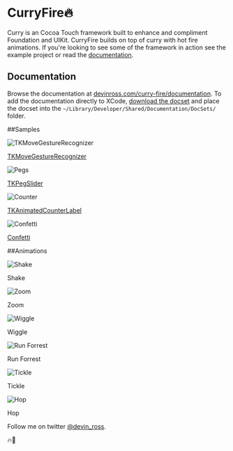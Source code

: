 CurryFire🔥
============
Curry is an Cocoa Touch framework built to enhance and compliment Foundation and UIKit. CurryFire builds on top of curry with hot fire animations. If you're looking to see some of the framework in action see the example project or read the [documentation](http://devinross.com/curryfire/). 

## Documentation
Browse the documentation at [devinross.com/curry-fire/documentation](http://devinross.com/curryfire). To add the documentation directly to XCode, [download the docset](http://devinross.com/curryfire/com.devinross.curryfire.docset.zip) and place the docset into the `~/Library/Developer/Shared/Documentation/DocSets/` folder.



##Samples

![TKMoveGestureRecognizer](http://devinross.com/images/gifs/movegesture-400.gif)

[TKMoveGestureRecognizer](https://github.com/devinross/curry-fire/blob/master/curryfire/TKMoveGestureRecognizer.h)

![Pegs](http://devinross.com/images/gifs/pegs-400.gif)

[TKPegSlider](https://github.com/devinross/curry-fire/blob/master/curryfire/TKPegSlider.h)

![Counter](http://devinross.com/images/gifs/counter-400.gif)

[TKAnimatedCounterLabel](https://github.com/devinross/curry-fire/blob/master/curryfire/TKAnimatedCounterLabel.h)

![Confetti](http://devinross.com/images/gifs/confetti400.gif)

[Confetti](https://github.com/devinross/curry-fire/blob/master/curryfire/UIView%2BConfetti.h)



##Animations

![Shake](http://devinross.com/images/gifs/shake-400.gif)

Shake

![Zoom](http://devinross.com/images/gifs/zoom-400.gif)

Zoom

![Wiggle](http://devinross.com/images/gifs/wiggle-400.gif)

Wiggle

![Run Forrest](http://devinross.com/images/gifs/runforrest-400.gif)

Run Forrest

![Tickle](http://devinross.com/images/gifs/tickle-400.gif)

Tickle

![Hop](http://devinross.com/images/gifs/hop-400.gif)

Hop



Follow me on twitter [@devin_ross](http://twitter.com/devin_ross).


🔥🏀
